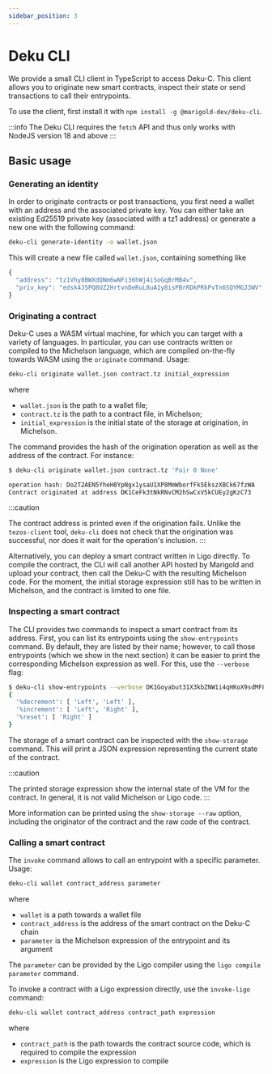 ```yaml
---
sidebar_position: 3
---
```


# Deku CLI

We provide a small CLI client in TypeScript to access Deku-C. This client allows you to originate
new smart contracts, inspect their state or send transactions to call their entrypoints.

To use the client, first install it with `npm install -g @marigold-dev/deku-cli`.

:::info
The Deku CLI requires the `fetch` API and thus only works with NodeJS version 18 and above
:::

## Basic usage

### Generating an identity

In order to originate contracts or post transactions, you first need a wallet with an address and
the associated private key. You can either take an existing Ed25519 private key (associated with a
tz1 address) or generate a new one with the following command:

```bash
deku-cli generate-identity -o wallet.json
```

This will create a new file called `wallet.json`, containing something like

```js
{
  "address": "tz1Vhy8BWXdQNm6wNFi36hWj4iSoGqBrMB4v",
  "priv_key": "edsk4J5PQ8UZ2HrtvnDeRuL8uA1y8isPBrRDkPRkPvTn6SQYMGJ3WV"
}
```

### Originating a contract

Deku-C uses a WASM virtual machine, for which you can target with a variety of languages. In particular, you can
use contracts written or compiled to the Michelson language, which are compiled on-the-fly towards
WASM using the `originate` command. Usage:

```bash
deku-cli originate wallet.json contract.tz initial_expression
```

where

- `wallet.json` is the path to a wallet file;
- `contract.tz` is the path to a contract file, in Michelson;
- `initial_expression` is the initial state of the storage at origination, in Michelson.

The command provides the hash of the origination operation as well as the address of the contract.
For instance:

```bash
$ deku-cli originate wallet.json contract.tz 'Pair 0 None'

operation hash: Do2T2AEN5YheH8YpNgx1ysaU1XP8MmWborfFk5EkszXBCk67fzWA
Contract originated at address DK1CeFk3tNkRNvCM2hSwCxV5kCUEy2gKzC73
```

:::caution

The contract address is printed even if the origination fails. Unlike the `tezos-client` tool,
`deku-cli` does not check that the origination was successful, nor does it wait for the operation's inclusion.
:::

Alternatively, you can deploy a smart contract written in Ligo directly. To compile the contract,
the CLI will call another API hosted by Marigold and upload your contract, then call the Deku-C with
the resulting Michelson code. For the moment, the initial storage expression still has to be written
in Michelson, and the contract is limited to one file.

### Inspecting a smart contract

The CLI provides two commands to inspect a smart contract from its address. First, you can list its entrypoints
using the `show-entrypoints` command. By default, they are listed by their name; however, to call
those entrypoints (which we show in the next section) it can be easier to print the corresponding
Michelson expression as well. For this, use the `--verbose` flag:

```bash
$ deku-cli show-entrypoints --verbose DK1Goyabut31X3kbZNW1i4qHKoX9sdMF8JhL
{
  '%decrement': [ 'Left', 'Left' ],
  '%increment': [ 'Left', 'Right' ],
  '%reset': [ 'Right' ]
}
```

The storage of a smart contract can be inspected with the `show-storage` command. This will print a
JSON expression representing the current state of the contract.

:::caution

The printed storage expression show the internal state of the VM for the contract. In general, it is
not valid Michelson or Ligo code.
:::

More information can be printed using the `show-storage --raw` option, including the originator of
the contract and the raw code of the contract.

### Calling a smart contract

The `invoke` command allows to call an entrypoint with a specific parameter. Usage:

```bash
deku-cli wallet contract_address parameter
```

where

- `wallet` is a path towards a wallet file
- `contract_address` is the address of the smart contract on the Deku-C chain
- `parameter` is the Michelson expression of the entrypoint and its argument

The `parameter` can be provided by the Ligo compiler using the `ligo compile parameter` command.

To invoke a contract with a Ligo expression directly, use the `invoke-ligo` command:

```bash
deku-cli wallet contract_address contract_path expression
```

where

- `contract_path` is the path towards the contract source code, which is required to compile the
  expression
- `expression` is the Ligo expression to compile
